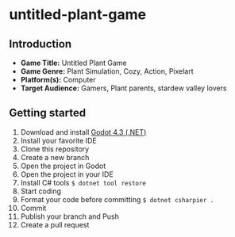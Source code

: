 # untitled-plant-game

## Introduction

- **Game Title:** Untitled Plant Game
- **Game Genre:** Plant Simulation, Cozy, Action, Pixelart
- **Platform(s):** Computer
- **Target Audience:** Gamers, Plant parents, stardew valley lovers

## Getting started

1. Download and install [Godot 4.3 (.NET)](https://godotengine.org/download/macos/)
2. Install your favorite IDE
3. Clone this repository
4. Create a new branch
5. Open the project in Godot
6. Open the project in your IDE
7. Install C# tools `$ dotnet tool restore`
8. Start coding
9. Format your code before committing `$ dotnet csharpier .`
10. Commit
11. Publish your branch and Push
12. Create a pull request
